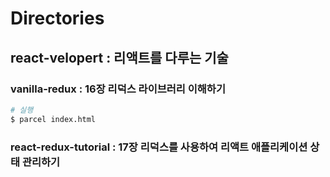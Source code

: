# Directories

## react-velopert : 리액트를 다루는 기술

### vanilla-redux : 16장 리덕스 라이브러리 이해하기

```bash
# 실행
$ parcel index.html
```

### react-redux-tutorial : 17장 리덕스를 사용하여 리액트 애플리케이션 상태 관리하기
